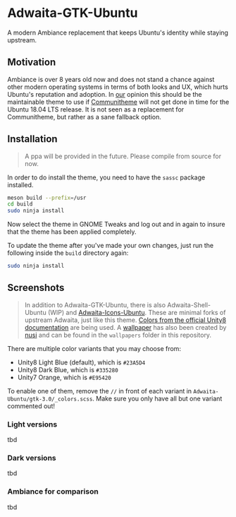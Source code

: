# Adwaita-GTK-Ubuntu

A modern Ambiance replacement that keeps Ubuntu's identity while staying upstream.

## Motivation

Ambiance is over 8 years old now and does not stand a chance against other modern operating systems in terms of both looks and UX, which hurts Ubuntu's reputation and adoption. In [our](https://community.ubuntu.com/t/adwaita-with-unity-8-colours/4041/67) opinion this should be the maintainable theme to use if [Communitheme](https://github.com/Ubuntu/gtk-communitheme) will not get done in time for the Ubuntu 18.04 LTS release. It is not seen as a replacement for Communitheme, but rather as a sane fallback option.

## Installation

> A ppa will be provided in the future. Please compile from source for now.

In order to do install the theme, you need to have the ```sassc``` package installed.

```bash
meson build --prefix=/usr
cd build
sudo ninja install
```

Now select the theme in GNOME Tweaks and log out and in again to insure that the theme has been applied completely.

To update the theme after you've made your own changes, just run the following inside the ```build``` directory again:

```bash
sudo ninja install
```

## Screenshots

> In addition to Adwaita-GTK-Ubuntu, there is also Adwaita-Shell-Ubuntu (WIP) and [Adwaita-Icons-Ubuntu](https://github.com/pojntfx/adwaita-icon-theme). These are minimal forks of upstream Adwaita, just like this theme. [Colors from the official Unity8 documentation](https://docs.google.com/document/d/1CjPvxz_dk9Cn5HiZ_d0POYtqNAHjO1c5omAbNjZJiKg/edit) are being used. A [wallpaper](https://ubuntucommunity.s3-us-east-2.amazonaws.com/original/2X/8/858e23528c9942005be17db0634c2a69ea365f3a.jpg) has also been created by [nusi](https://community.ubuntu.com/u/nusi/summary) and can be found in the ```wallpapers``` folder in this repository.

There are multiple color variants that you may choose from:

- Unity8 Light Blue (default), which is ```#23A5D4```
- Unity8 Dark Blue, which is ```#335280```
- Unity7 Orange, which is ```#E95420```

To enable one of them, remove the ```//``` in front of each variant in ```Adwaita-Ubuntu/gtk-3.0/_colors.scss```. Make sure you only have all but one variant commented out!

### Light versions

tbd

### Dark versions

tbd

### Ambiance for comparison

tbd